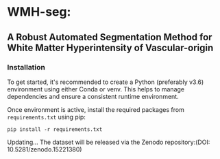 # WMH-seg: 

## A Robust Automated Segmentation Method for White Matter Hyperintensity of Vascular-origin

### Installation
To get started, it's recommended to create a Python (preferably v3.6) environment using either Conda or venv. This helps to manage dependencies and ensure a consistent runtime environment.

Once environment is active, install the required packages from `requirements.txt` using pip:
```
pip install -r requirements.txt
```

Updating... 
The dataset will be released via the Zenodo repository:(DOI: 10.5281/zenodo.15221380)

